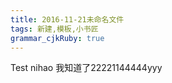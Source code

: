 ```yaml
---
title: 2016-11-21未命名文件 
tags: 新建,模板,小书匠
grammar_cjkRuby: true
---
```

Test nihao 我知道了22221144444yyy
